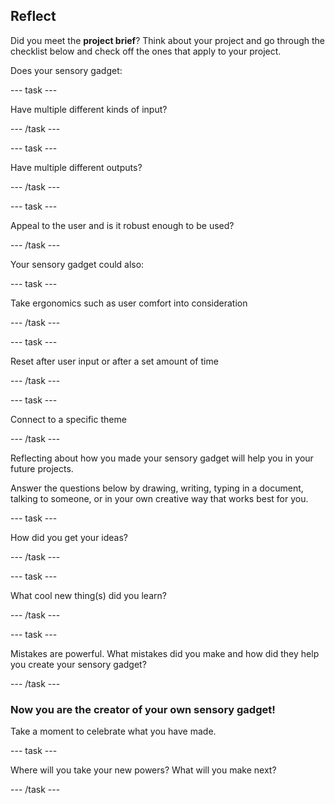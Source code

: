 ## Reflect

Did you meet the **project brief**? Think about your project and go through the checklist below and check off the ones that apply to your project.

Does your sensory gadget:

--- task ---

Have multiple different kinds of input?

--- /task ---

--- task ---

Have multiple different outputs?

--- /task ---

--- task ---

Appeal to the user and is it robust enough to be used?

--- /task ---

Your sensory gadget could also:

--- task ---

Take ergonomics such as user comfort into consideration

--- /task ---

--- task ---

Reset after user input or after a set amount of time

--- /task ---

--- task ---

Connect to a specific theme

--- /task ---

Reflecting about how you made your sensory gadget will help you in your future projects.

Answer the questions below by drawing, writing, typing in a document, talking to someone, or in your own creative way that works best for you.

--- task ---

How did you get your ideas?

--- /task ---

--- task ---

What cool new thing(s) did you learn?

--- /task ---

--- task ---

Mistakes are powerful. What mistakes did you make and how did they help you create your sensory gadget?

--- /task ---

### Now you are the creator of your own sensory gadget!

Take a moment to celebrate what you have made.

--- task ---

Where will you take your new powers? What will you make next?

--- /task ---



